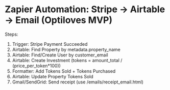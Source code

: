 # Zapier Automation: Stripe → Airtable → Email (Optiloves MVP)
Steps:
1) Trigger: Stripe Payment Succeeded
2) Airtable: Find Property by metadata.property_name
3) Airtable: Find/Create User by customer_email
4) Airtable: Create Investment (tokens = amount_total / (price_per_token*100))
5) Formatter: Add Tokens Sold + Tokens Purchased
6) Airtable: Update Property Tokens Sold
7) Gmail/SendGrid: Send receipt (use /emails/receipt_email.html)
